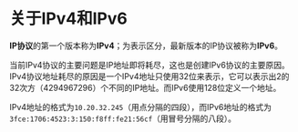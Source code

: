 # **关于IPv4和IPv6**

**IP协议**的第一个版本称为**IPv4**；为表示区分，最新版本的IP协议被称为**IPv6**。

当前IPv4协议的主要问题是IP地址即将耗尽，这也是创建IPv6协议的主要原因。IPv4协议地址耗尽的原因是一个IPv4地址只使用32位来表示，它可以表示出2的32次方（4294967296）个不同的IP地址。而IPv6使用128位定义一个地址。

IPv4地址的格式为```10.20.32.245```（用点分隔的四段），而IPv6地址的格式为```3fce:1706:4523:3:150:f8ff:fe21:56cf```（用冒号分隔的八段）。
